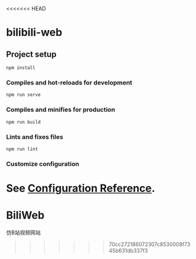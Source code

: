 <<<<<<< HEAD
# bilibili-web

## Project setup
```
npm install
```

### Compiles and hot-reloads for development
```
npm run serve
```

### Compiles and minifies for production
```
npm run build
```

### Lints and fixes files
```
npm run lint
```

### Customize configuration
See [Configuration Reference](https://cli.vuejs.org/config/).
=======
# BiliWeb
仿B站视频网站
>>>>>>> 70cc272186072307c8530008f7345b631db337f3

